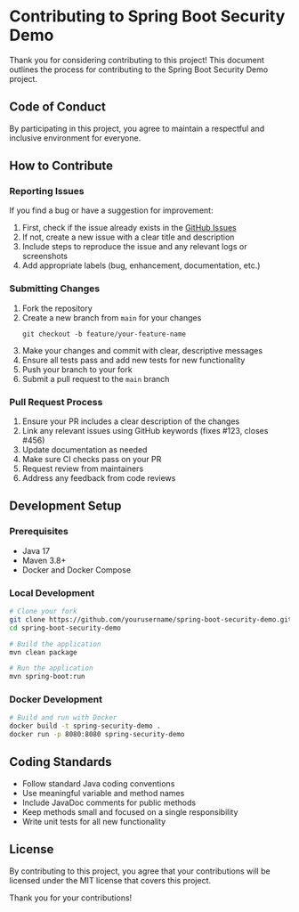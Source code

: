 # Contributing to Spring Boot Security Demo

Thank you for considering contributing to this project! This document outlines the process for contributing to the Spring Boot Security Demo project.

## Code of Conduct

By participating in this project, you agree to maintain a respectful and inclusive environment for everyone.

## How to Contribute

### Reporting Issues

If you find a bug or have a suggestion for improvement:

1. First, check if the issue already exists in the [GitHub Issues](https://github.com/yourusername/spring-boot-security-demo/issues)
2. If not, create a new issue with a clear title and description
3. Include steps to reproduce the issue and any relevant logs or screenshots
4. Add appropriate labels (bug, enhancement, documentation, etc.)

### Submitting Changes

1. Fork the repository
2. Create a new branch from `main` for your changes
   ```
   git checkout -b feature/your-feature-name
   ```
3. Make your changes and commit with clear, descriptive messages
4. Ensure all tests pass and add new tests for new functionality
5. Push your branch to your fork
6. Submit a pull request to the `main` branch

### Pull Request Process

1. Ensure your PR includes a clear description of the changes
2. Link any relevant issues using GitHub keywords (fixes #123, closes #456)
3. Update documentation as needed
4. Make sure CI checks pass on your PR
5. Request review from maintainers
6. Address any feedback from code reviews

## Development Setup

### Prerequisites

- Java 17
- Maven 3.8+
- Docker and Docker Compose

### Local Development

```bash
# Clone your fork
git clone https://github.com/yourusername/spring-boot-security-demo.git
cd spring-boot-security-demo

# Build the application
mvn clean package

# Run the application
mvn spring-boot:run
```

### Docker Development

```bash
# Build and run with Docker
docker build -t spring-security-demo .
docker run -p 8080:8080 spring-security-demo
```

## Coding Standards

- Follow standard Java coding conventions
- Use meaningful variable and method names
- Include JavaDoc comments for public methods
- Keep methods small and focused on a single responsibility
- Write unit tests for all new functionality

## License

By contributing to this project, you agree that your contributions will be licensed under the MIT license that covers this project.

Thank you for your contributions!
